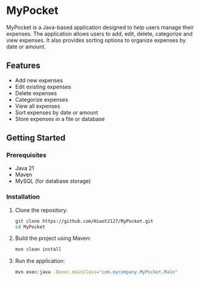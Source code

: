 # MyPocket
MyPocket is a Java-based application designed to help users manage their expenses. The application allows users to add, edit, delete, categorize and view expenses. It also provides sorting options to organize expenses by date or amount.

## Features

- Add new expenses
- Edit existing expenses
- Delete expenses
- Categorize expenses
- View all expenses
- Sort expenses by date or amount
- Store expenses in a file or database

## Getting Started

### Prerequisites

- Java 21
- Maven
- MySQL (for database storage)

### Installation

1. Clone the repository:
    ```sh
    git clone https://github.com/Hiwot2127/MyPocket.git
    cd MyPocket
    ```

2. Build the project using Maven:
    ```sh
    mvn clean install
    ```

3. Run the application:
    ```sh
    mvn exec:java -Dexec.mainClass="com.mycompany.MyPocket.Main"
    ```
